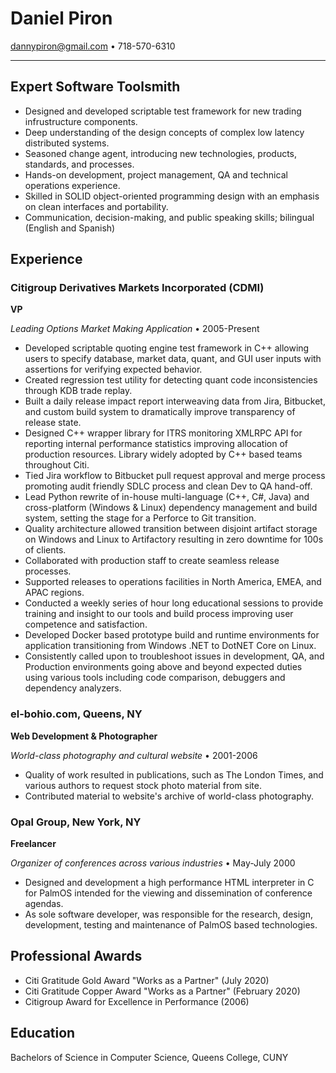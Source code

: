 # Daniel Piron

dannypiron@gmail.com • 718-570-6310

-------------------------------------------------------------------------------

## Expert Software Toolsmith

 * Designed and developed scriptable test framework for new trading
   infrustructure components.
 * Deep understanding of the design concepts of complex low latency distributed
   systems.
 * Seasoned change agent, introducing new technologies, products, standards,
   and processes.
 * Hands-on development, project management, QA and technical operations
   experience.
 * Skilled in SOLID object-oriented programming design with an emphasis on
   clean interfaces and portability.
 * Communication, decision-making, and public speaking skills; bilingual
   (English and Spanish)

## Experience

### Citigroup Derivatives Markets Incorporated (CDMI)

**VP**

_Leading Options Market Making Application_ • 2005-Present

 * Developed scriptable quoting engine test framework in C++ allowing users to
   specify database, market data, quant, and GUI user inputs with assertions
   for verifying expected behavior.
 * Created regression test utility for detecting quant code inconsistencies
   through KDB trade replay.
 * Built a daily release impact report interweaving data from Jira, Bitbucket,
   and custom build system to dramatically improve transparency of release state.
 * Designed C++ wrapper library for ITRS monitoring XMLRPC API for reporting
   internal performance statistics improving allocation of production resources.
   Library widely adopted by C++ based teams throughout Citi.
 * Tied Jira workflow to Bitbucket pull request approval and merge process
   promoting audit friendly SDLC process and clean Dev to QA hand-off.
 * Lead Python rewrite of in-house multi-language (C++, C#, Java) and
   cross-platform (Windows & Linux) dependency management and build system,
   setting the stage for a Perforce to Git transition.
 * Quality architecture allowed transition between disjoint artifact storage on
   Windows and Linux to Artifactory resulting in zero downtime for 100s of clients.
 * Collaborated with production staff to create seamless release processes.
 * Supported releases to operations facilities in North America, EMEA, and APAC
   regions.
 * Conducted a weekly series of hour long educational sessions to provide
   training and insight to our tools and build process improving user
   competence and satisfaction.
 * Developed Docker based prototype build and runtime environments for
   application transitioning from Windows .NET to DotNET Core on Linux.
 * Consistently called upon to troubleshoot issues in development, QA, and
   Production environments going above and beyond expected duties using various
   tools including code comparison, debuggers and dependency analyzers.

### el-bohio.com, Queens, NY

**Web Development & Photographer**

_World-class photography and cultural website_ • 2001-2006

 * Quality of work resulted in publications, such as The London Times, and
   various authors to request stock photo material from site.
 * Contributed material to website's archive of world-class photography.

### Opal Group, New York, NY

**Freelancer**

_Organizer of conferences across various industries_ • May-July 2000

 * Designed and development a high performance HTML interpreter in C for PalmOS
   intended for the viewing and dissemination of conference agendas.
 * As sole software developer, was responsible for the research, design,
   development, testing and maintenance of PalmOS based technologies.

## Professional Awards
 * Citi Gratitude Gold Award "Works as a Partner" (July 2020)
 * Citi Gratitude Copper Award "Works as a Partner" (February 2020)
 * Citigroup Award for Excellence in Performance (2006)

## Education
Bachelors of Science in Computer Science, Queens College, CUNY
